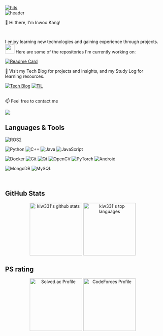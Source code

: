 [![hits](https://myhits.vercel.app/api/hit/https%3A%2F%2Fgithub.com%2Fkiw331?color=blue&label=hits&size=medium)](https://myhits.vercel.app)  
![header](https://capsule-render.vercel.app/api?type=waving&color=FAEBD7&height=250&text=🎉welcome🎉&fontColor=423B34&fontAlignY=37&animation=fadeIn&desc=kiw's%20GitHub%20Profile&descAlignY=55&descAlign=62)

👋 Hi there, I'm Inwoo Kang!  
<!--
I majored in Computer Science and have a strong interest in robot software.  
I am particularly focused on vision-based robot control, applying object detection models like YOLO for robotic perception.  
I have worked on manipulator control as well as lane following, SLAM, and navigation projects using TurtleBot.  

-->
<br>
<!-- Currently, I am learning reinforcement learning and other emerging technologies.-->


I enjoy learning new technologies and gaining experience through projects.  
<img src="https://media.giphy.com/media/WUlplcMpOCEmTGBtBW/giphy.gif" width="30"/> Here are some of the repositories I'm currently working on:  

[![Readme Card](https://github-readme-stats.vercel.app/api/pin/?username=kiw331&repo=rocky-linux)](https://github.com/kiw331/rocky-linux)

📝 Visit my Tech Blog for projects and insights, and my Study Log for learning resources.
<!-- Velog -->
[![Tech Blog](https://img.shields.io/badge/Tech%20Blog-20C997?style=for-the-badge&logo=velog&logoColor=white&logoWidth=30)](https://velog.io/@ikiw/posts)<!-- Notion -->
[![TIL](https://img.shields.io/badge/TIL-000000?style=for-the-badge&logo=notion&logoColor=white&logoWidth=30)](https://notion.so/yourID)  
<br>

📫 Feel free to contact me  
<!-- 지메일 -->
<a href="mailto:mingureion@gmail.com">
  <img src="https://img.shields.io/badge/-mingureion@gmail.com-808080?style=flat-square&logo=gmail&logoColor=white&labelColor=EA4335">
</a>




## Languages & Tools  
<!-- 🤖 로보틱스 프레임워크 -->
![ROS2](https://img.shields.io/badge/ROS2-22314E?style=flat-square&logo=ros&logoColor=white)

<!-- 📝 언어 -->
![Python](https://img.shields.io/badge/Python-3776AB?style=flat-square&logo=python&logoColor=white)
![C++](https://img.shields.io/badge/C++-00599C?style=flat-square&logo=c%2B%2B&logoColor=white)
![Java](https://img.shields.io/badge/Java-007396?style=flat-square&logo=openjdk&logoColor=white)
![JavaScript](https://img.shields.io/badge/JavaScript-F7DF1E?style=flat-square&logo=javascript&logoColor=black)


<!-- ⚙️ 개발 도구 & 플랫폼 -->
![Docker](https://img.shields.io/badge/Docker-2496ED?style=flat-square&logo=docker&logoColor=white)
![Git](https://img.shields.io/badge/Git-F05032?style=flat-square&logo=git&logoColor=white)
![Qt](https://img.shields.io/badge/Qt-41CD52?style=flat-square&logo=qt&logoColor=white)
![OpenCV](https://img.shields.io/badge/OpenCV-5C3EE8?style=flat-square&logo=opencv&logoColor=white)
![PyTorch](https://img.shields.io/badge/PyTorch-EE4C2C?style=flat-square&logo=pytorch&logoColor=white)
![Android](https://img.shields.io/badge/Android-3DDC84?style=flat-square&logo=android&logoColor=white)

<!-- 🗄 데이터베이스 -->
![MongoDB](https://img.shields.io/badge/MongoDB-47A248?style=flat-square&logo=mongodb&logoColor=white)
![MySQL](https://img.shields.io/badge/MySQL-4479A1?style=flat-square&logo=mysql&logoColor=white)

<br>




## GitHub Stats
<p align="center">
  <img src="https://github-readme-stats.vercel.app/api?username=kiw331&show_icons=true" alt="kiw331's github stats" height="170px"/>
  <img src="https://github-readme-stats.vercel.app/api/top-langs/?username=kiw331&layout=compact" alt="kiw331's top languages" height="170px"/>
</p>

## PS rating
<div align="center">
  <img src="http://mazassumnida.wtf/api/v2/generate_badge?boj=colini" height="170" alt="Solved.ac Profile" />
  <img src="https://cf.leed.at?id=kiwi331" height="170" alt="CodeForces Profile" />
</div>


<!--
**kiw331/kiw331** is a ✨ _special_ ✨ repository because its `README.md` (this file) appears on your GitHub profile.

Here are some ideas to get you started:

- 🔭 I’m currently working on ...
- 🌱 I’m currently learning ...
- 👯 I’m looking to collaborate on ...
- 🤔 I’m looking for help with ...
- 💬 Ask me about ...
- 📫 How to reach me: ...
- 😄 Pronouns: ...
- ⚡ Fun fact: ...
-->
